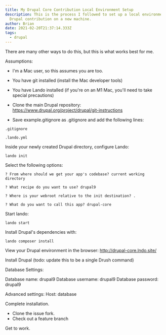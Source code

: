 ```yaml
---
title: My Drupal Core Contribution Local Environment Setup
description: This is the process I followed to set up a local environment for
  Drupal contribution on a new machine.
author: Brian
date: 2021-02-20T21:37:14.333Z
tags:
  - drupal
---
```

There are many other ways to do this, but this is what works best for me.

Assumptions:
* I'm a Mac user, so this assumes you are too.
* You have git installed (install the Mac developer tools)
* You have Lando installed (if you're on an M1 Mac, you'll need to take special precautions)

* Clone the main Drupal repository: https://www.drupal.org/project/drupal/git-instructions
* Save example.gitignore as .gitignore and add the following lines:

`.gitignore`

`.lando.yml`

Inside your newly created Drupal directory, configure Lando:

`lando init`

Select the following options:

`? From where should we get your app's codebase? current working directory`

`? What recipe do you want to use? drupal9`

`? Where is your webroot relative to the init destination? .`

`? What do you want to call this app? drupal-core`

Start lando:

`lando start`

Install Drupal's dependencies with:

`lando composer install`

View your Drupal environment in the browser: http://drupal-core.lndo.site/

Install Drupal (todo: update this to be a single Drush command)

Database Settings:

Database name: drupal9
Database username: drupal9
Database password: drupal9

Advanced settings:
Host: database

Complete installation.

* Clone the issue fork.
* Check out a feature branch

Get to work.
